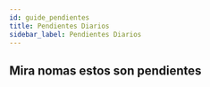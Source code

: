```yaml
---
id: guide_pendientes
title: Pendientes Diarios
sidebar_label: Pendientes Diarios
---
```


## Mira nomas estos son pendientes

